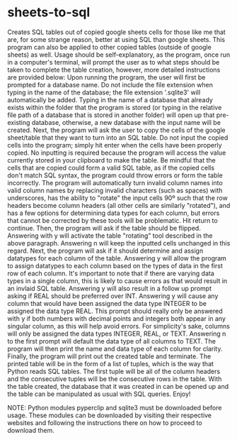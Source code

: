 # sheets-to-sql
Creates SQL tables out of copied google sheets cells for those like me that are, for some strange reason, better at using SQL than google sheets. This program can also be applied to other copied tables (outside of google sheets) as well. Usage should be self-explanatory, as the program, once run in a computer's terminal, will prompt the user as to what steps should be taken to complete the table creation, however, more detailed instructions are provided below:
  Upon running the program, the user will first be prompted for a database name. Do not include the file extension when typing in the name of the database; the file extension '.sqlite3' will automatically be added. Typing in the name of a database that already exists within the folder that the program is stored (or typing in the relative file path of a database that is stored in another folder) will open up that pre-existing database, otherwise, a new database with the input name will be created.
   Next, the program will ask the user to copy the cells of the google sheet/table that they want to turn into an SQL table. Do not input the copied cells into the program; simply hit enter when the cells have been properly copied. No inputting is required because the program will access the value currently stored in your clipboard to make the table. Be mindful that the cells that are copied could form a valid SQL table, as if the copied cells don't match SQL syntax, the program could throw errors or form the table incorrectly. The program will automatically turn invalid column names into valid column names by replacing invalid characters (such as spaces) with underscores, has the ability to "rotate" the input cells 90º such that the row headers become column headers (all other cells are similarly "rotated"), and has a few options for determining data types for each column, but errors that cannot be corrected by these tools will be problematic. Hit return to continue.
   Then, the program will ask if the table should be flipped. Answering with y will activate the table "rotating" tool described in the above paragraph. Answering n will keep the inputted cells unchanged in this regard.
   Next, the program will ask if it should determine and assign datatypes for each column of the table. Answering y will allow the program to assign datatypes to each column based on the types of data in the first row of each column. It's important to note that if there are varying data types in a single column, this is likely to cause errors as that would result in an invlaid SQL table. Answering y will also result in a follow up prompt asking if REAL should be preferred over INT. Answering y will cause any column that would have been assigned the data type INTEGER to be assigned the data type REAL. This prompt should really only be answered with y if both numbers with decimal points and integers both appear in any singular column, as this will help avoid errors. For simplicity's sake, columns will only be assigned the data types INTEGER, REAL, or TEXT. Answering n to the first prompt will default the data type of all columns to TEXT. The program will then print the name and data type of each column for clarity.
   Finally, the program will print out the created table and terminate. The printed table will be in the form of a list of tuples, which is the way that Python reads SQL tables. The first tuple will be all of the column headers and the consecutive tuples will be the consecutive rows in the table. With the table created, the database that it was created in can be opened up and the table can be manipulated as usual with SQL queries.
   Enjoy!

NOTE: Python modules pyperclip and sqlite3 must be downloaded before usage. These modules can be downloaded by visiting their respective websites and following the instructions there on how to proceed to download them. 
